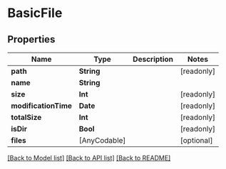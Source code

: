 # BasicFile

## Properties

Name | Type | Description | Notes
------------ | ------------- | ------------- | -------------
**path** | **String** |  | [readonly] 
**name** | **String** |  | 
**size** | **Int** |  | [readonly] 
**modificationTime** | **Date** |  | [readonly] 
**totalSize** | **Int** |  | [readonly] 
**isDir** | **Bool** |  | [readonly] 
**files** | [AnyCodable] |  | [optional] 

[[Back to Model list]](../README.md#documentation-for-models) [[Back to API list]](../README.md#documentation-for-api-endpoints) [[Back to README]](../README.md)


